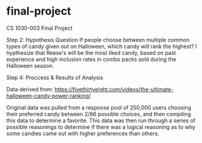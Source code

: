 # final-project
CS 1030-003 Final Project

Step 2: Hypothesis Question
  If people choose between multiple common types of candy given out on Halloween, which candy will rank the highest?
  I hypthesize that Reese's will be the most liked candy, based on past experience and high inclusion rates in combo packs    sold during the Halloween season. 


Step 4: Proccess & Results of Analysis

  Data derived from:
  https://fivethirtyeight.com/videos/the-ultimate-halloween-candy-power-ranking/
  
Original data was pulled from a response pool of 250,000 users choosing their preferred candy between 2/86 possible choices, and then compiling this data to determine a favorite.
This data was then run through a series of possible reasonings to determine if there was a logical reasoning as to why some candies came out with higher preferences than others. 
